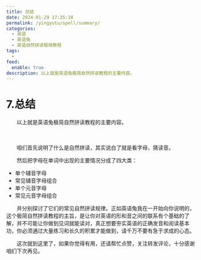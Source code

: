 ```yaml
---
title: 总结
date: 2024-01-29 17:35:18
permalink: /yingyutu/spell/summary/
categories:
  - 英语
  - 英语兔
  - 英语自然拼读极简教程
tags:
  - 
feed:
  enable: true
description: 以上就是英语兔极简自然拼读教程的主要内容。
---
```

# 7.总结

　　以上就是英语兔极简自然拼读教程的主要内容。
<!-- more -->

　　‍

　　咱们首先说明了什么是自然拼读，其实说白了就是看字母，猜读音。

　　然后把字母在单词中出现的主要情况分成了四大类：

* 单个辅音字母
* 常见辅音字母组合
* 单个元音字母
* 常见元音字母组合

　　并分别探讨了它们的常见自然拼读规律。正如英语兔我在一开始向你说明的，这个极简自然拼读教程的主旨，是让你对英语的形和音之间的联系有个基础的了解，并不可能让你做到见词就能读对，真正想要夯实英语的正确发音和阅读基本功，你必须通过大量练习和长久的积累才能做到，请千万不要有急于求成的心态。

　　这次就到这里了，如果你觉得有用，还请帮忙点赞，关注转发评论，十分感谢咱们下次再见。

